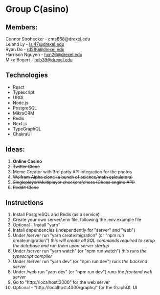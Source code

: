 # Group C(asino)

## Members:
Connor Strohecker - cms668@drexel.edu  
Leland Ly - lsl47@drexel.edu  
Ryan Do - rd586@drexel.edu  
Harrison Nguyen - hxn26@drexel.edu  
Mike Bogert - mib39@drexel.edu  

## Technologies
- React
- Typescript
- URQL
- Node.js
- PostgreSQL
- MikroORM
- Redis
- Next.js
- TypeGraphQL
- ChakraUI

## Ideas:
1. **Online Casino**
2. ~~Twitter Clone~~
3. ~~Meme Creator with 3rd party API integration for the photos~~
4. ~~Wolfram Alpha clone (a bunch of science/math calculators)~~
5. ~~Singleplayer/Multiplayer checkers/chess (Chess engine API)~~
6. ~~Reddit Clone~~

## Instructions
1. Install PostgreSQL and Redis (as a service)
2. Create your own server/.env file, following the .env.example file
3. Optional - Install "yarn"
4. Install dependencies (independently for "server" and "web")
5. Under /server run "yarn create:migration" (or "npm run create:migration") *this will create all SQL commands required to setup the database and run them upon server startup*
6. Under /server run "yarn watch" (or "npm run watch") *this runs the typescript compiler*
7. Under /server run "yarn dev" (or "npm run dev") *runs the backend server*
8. Under /web run "yarn dev" (or "npm run dev") *runs the frontend web server*
9. Go to "http://localhost:3000" for the web server
10. Optional - "http://localhost:4000/graphql" for the GraphQL UI